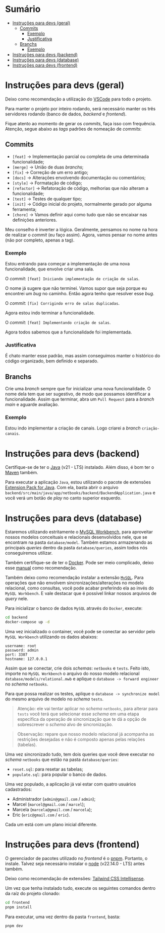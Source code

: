 # Sumário
- [Instruções para devs (geral)](#instruções-para-devs-geral)
    - [Commits](#commits)
        - [Exemplo](#exemplo)
        - [Justificativa](#justificativa)
    - [Branchs](#branchs)
        - [Exemplo](#exemplo-1)
- [Instruções para devs (backend)](#instruções-para-devs-backend)
- [Instruções para devs (database)](#instruções-para-devs-database)
- [Instruções para devs (frontend)](#instruções-para-devs-frontend)

# Instruções para devs (geral)

Deixo como recomendação a utilização do [VSCode](https://code.visualstudio.com/) para todo o projeto.

Para manter o projeto por inteiro rodando, será necessário manter os três servidores rodando (banco de dados, _backend_ e _frontend_).

Fique atento ao momento de gerar os _commits_, faça isso com frequência. Atenção, segue abaixo as _tags_ padrões de nomeação de _commits_:

## Commits
- `[feat]` -> Implementação parcial ou completa de uma determinada funcionalidade;
- `[merge]` -> União de duas _branchs_;
- `[fix]` -> Correção de um erro antigo;
- `[docs]` -> Alterações envolvendo documentação ou comentários;
- `[style]` -> Formatação de código;
- `[refactor]` -> Refatoração de código, melhorias que não alteram a funcionalidade;
- `[test]` -> Testes de qualquer tipo;
- `[init]` -> Código inicial do projeto, normalmente gerado por alguma ferramenta;
- `[chore]` -> Vamos definir aqui como tudo que não se encaixar nas definições anteriores.  

Meu conselho é inverter a lógica. Geralmente, pensamos no nome na hora de realizar o _commit_ (eu faço assim). Agora, vamos pensar no nome antes (não por completo, apenas a tag).

### Exemplo

Estou entrando para começar a implementação de uma nova funcionalidade, que envolve criar uma sala.

O _commit_: `[feat] Iniciando implementação de criação de salas`.

O nome já sugere que não terminei. Vamos supor que seja porque eu encontrei um _bug_ no caminho. Então agora tenho que resolver esse _bug_.

O _commit_: `[fix] Corrigindo erro de salas duplicadas`.

Agora estou indo terminar a funcionalidade.

O _commit_: `[feat] Implementando criação de salas`.

Agora todos sabemos que a funcionalidade foi implementada.

### Justificativa

É chato manter esse padrão, mas assim conseguimos manter o histórico do código organizado, bem definido e separado.

## Branchs

Crie uma _branch_ sempre que for inicializar uma nova funcionalidade. O nome dela tem que ser sugestivo, de modo que possamos identificar a funcionalidade. Assim que terminar, abra um `Pull Request` para a _branch main_ e aguarde avaliação.

### Exemplo

Estou indo implementar a criação de canais. Logo criarei a _branch_ `criação-canais`.

# Instruções para devs (backend)

Certifique-se de ter o [Java](https://www.oracle.com/br/java/technologies/downloads/) (v21 - LTS) instalado. Além disso, é bom ter o [Maven](https://maven.apache.org/install.html) também.

Para executar a aplicação `Java`, estou utilizando o pacote de extensões [Extension Pack for Java](https://marketplace.visualstudio.com/items?itemName=vscjava.vscode-java-pack). Com ela, basta abrir o arquivo `backend/src/main/java/app/netbooks/backend/BackendApplication.java` e você verá um botão de _play_ no canto superior esquerdo.

# Instruções para devs (database)

Estaremos utilizando estritamente o [MySQL Workbench](https://www.mysql.com/products/workbench/), para aproveitar nossos modelos conceituais e relacionais desenvolvidos nele, que se encontram na pasta `database/model`. Também estamos armazenando as principais _queries_ dentro da pasta `database/queries`, assim todos nós conseguiremos utilizar.

Também certifique-se de ter o [Docker](https://docs.docker.com/desktop/setup/install/windows-install/). Pode ser meio complicado, deixo esse [manual](https://efficient-sloth-d85.notion.site/Instalando-Docker-e-Docker-Compose-7953729d22554795b50033c4c19eae70) como recomendação.

Também deixo como recomendação instalar a extensão [`MySQL`](https://marketplace.visualstudio.com/items/?itemName=cweijan.vscode-mysql-client2). Para operações que não envolvem sincronizações/alterações no modelo relacional, como consultas, você pode acabar preferindo ela ao invés do `MySQL Workbench`. E vale destacar que é possível linkar nossos arquivos de _query_ nele.

Para inicializar o banco de dados `MySQL` através do `Docker`, execute:

```cmd
cd backend
docker-compose up -d
```

Uma vez inicializado o container, você pode se conectar ao servidor pelo `MySQL Workbench` utilizando os dados abaixos:

```
username: root
password: admin
port: 3307
hostname: 127.0.0.1
```

Assim que se conectar, crie dois _schemas_: `netbooks` e `tests`. Feito isto, importe no `MySQL Workbench` o arquivo do nosso modelo relacional `database/models/relational.mwb` e aplique o `database -> forward engineer` no _schema_ `netbooks`. 

Para que possa realizar os testes, aplique o `database -> synchronize model` do mesmo arquivo de modelo no _schema_ `tests`.

> Atenção: ele vai tentar aplicar no _schema_ `netbooks`, para alterar para `tests` você terá que selecionar esse _schema_ em uma etapa especifica da operação de sincronização que te dá a opção de sobrescrever o _schema_ alvo de sincronização.

> Observação: repare que nosso modelo relacional já acompanha as restrições desejadas e não é composto apenas pelas relações (tabelas).

Uma vez sincronizado tudo, tem dois queries que você deve executar no _schema_ `netbooks` que estão na pasta `database/queries`:
- `reset.sql`: para resetar as tabelas;
- `populate.sql`: para popular o banco de dados.

Uma vez populado, a aplicação já vai estar com quatro usuários cadastrados:
- Administrador (`admin@gmail.com` / `admin`);
- Marcel (`marcel@gmail.com` / `marcel`);
- Marcela (`marcela@gmail.com` / `marcela`);
- Eric (`eric@gmail.com` / `eric`).

Cada um está com um plano inicial diferente.

# Instruções para devs (frontend)

O gerenciador de pacotes utilizado no _frontend_ é o [pnpm](https://pnpm.io/pt/installation). Portanto, o instale. Talvez seja necessário instalar o [node](https://nodejs.org/pt) (v22.14.0 - LTS) antes também.

Deixo como recomendação de extensões: [Tailwind CSS Intellisense](https://marketplace.visualstudio.com/items/?itemName=bradlc.vscode-tailwindcss).

Um vez que tenha instalado tudo, execute os seguintes comandos dentro da raíz do projeto clonado:

```cmd
cd frontend
pnpm install
```

Para executar, uma vez dentro da pasta `frontend`, basta:

```cmd
pnpm dev
```